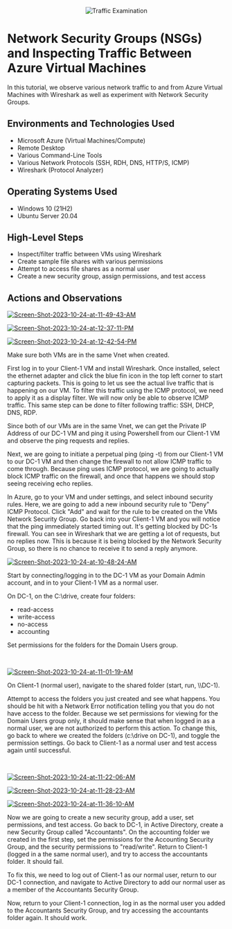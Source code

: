 <p align="center">
<img src="https://i.imgur.com/Ua7udoS.png" alt="Traffic Examination"/>
</p>

<h1>Network Security Groups (NSGs) and Inspecting Traffic Between Azure Virtual Machines</h1>
In this tutorial, we observe various network traffic to and from Azure Virtual Machines with Wireshark as well as experiment with Network Security Groups. <br />

<h2>Environments and Technologies Used</h2>

- Microsoft Azure (Virtual Machines/Compute)
- Remote Desktop
- Various Command-Line Tools
- Various Network Protocols (SSH, RDH, DNS, HTTP/S, ICMP)
- Wireshark (Protocol Analyzer)

<h2>Operating Systems Used</h2>

- Windows 10 (21H2)
- Ubuntu Server 20.04

<h2>High-Level Steps</h2>

- Inspect/filter traffic between VMs using Wireshark
- Create sample file shares with various permissions
- Attempt to access file shares as a normal user
- Create a new security group, assign permissions, and test access

<h2>Actions and Observations</h2>

<p>
<a href="https://ibb.co/gjGmWqG"><img src="https://i.ibb.co/ZL3Gg43/Screen-Shot-2023-10-24-at-11-49-43-AM.png" alt="Screen-Shot-2023-10-24-at-11-49-43-AM" border="0" /></a>
</p>

<p>
<a href="https://ibb.co/KFkQCHk"><img src="https://i.ibb.co/hDjnpvj/Screen-Shot-2023-10-24-at-12-37-11-PM.png" alt="Screen-Shot-2023-10-24-at-12-37-11-PM" border="0" /></a>
</p>

<p>
<a href="https://ibb.co/c2TH3Qv"><img src="https://i.ibb.co/L9pWR1P/Screen-Shot-2023-10-24-at-12-42-54-PM.png" alt="Screen-Shot-2023-10-24-at-12-42-54-PM" border="0" /></a>
</p>

<p>
Make sure both VMs are in the same Vnet when created.

First log in to your Client-1 VM and install Wireshark. Once installed, select the ethernet adapter and click the blue fin icon in the top left corner to start capturing packets. This is going to let us see the actual live traffic that is happening on our VM. To filter this traffic using the ICMP protocol, we need to apply it as a display filter. We will now only be able to observe ICMP traffic. This same step can be done to filter following traffic: SSH, DHCP, DNS, RDP.

Since both of our VMs are in the same Vnet, we can get the Private IP Address of our DC-1 VM and ping it using Powershell from our Client-1 VM and observe the ping requests and replies.

Next, we are going to initiate a perpetual ping (ping -t) from our Client-1 VM to our DC-1 VM and then change the firewall to not allow ICMP traffic to come through. Because ping uses ICMP protocol, we are going to actually block ICMP traffic on the firewall, and once that happens we should stop seeing receiving echo replies.

In Azure, go to your VM and under settings, and select inbound security rules. Here, we are going to add a new inbound security rule to "Deny" ICMP Protocol. Click "Add" and wait for the rule to be created on the VMs Network Security Group. Go back into your Client-1 VM and you will notice that the ping immediately started timing out. It's getting blocked by DC-1s firewall. You can see in Wireshark that we are getting a lot of requests, but no replies now. This is because it is being blocked by the Network Security Group, so there is no chance to receive it to send a reply anymore.
</p>

<p>
<a href="https://ibb.co/fSSGXq6"><img src="https://i.ibb.co/KGGz5b4/Screen-Shot-2023-10-24-at-10-48-24-AM.png" alt="Screen-Shot-2023-10-24-at-10-48-24-AM" border="0" /></a>
</p>
<p>
Start by connecting/logging in to the DC-1 VM as your Domain Admin account, and in to your Client-1 VM as a normal user.

On DC-1, on the C:\drive, create four folders:

- read-access
- write-access
- no-access
- accounting

Set permissions for the folders for the Domain Users group.

</p>
<br />

<p>
<a href="https://ibb.co/D8YY9Vx"><img src="https://i.ibb.co/cCww6gG/Screen-Shot-2023-10-24-at-11-01-19-AM.png" alt="Screen-Shot-2023-10-24-at-11-01-19-AM" border="0" /></a>
</p>
<p>
On Client-1 (normal user), navigate to the shared folder (start, run, \\DC-1).

Attempt to access the folders you just created and see what happens. You should be hit with a Network Error notification telling you that you do not have access to the folder. Because we set permissions for viewing for the Domain Users group only, it should make sense that when logged in as a normal user, we are not authorized to perform this action. To change this, go back to where we created the folders (c:\drive on DC-1), and toggle the permission settings. Go back to Client-1 as a normal user and test access again until successful.
</p>
<br />

<p>
<a href="https://ibb.co/4ZTmtLy"><img src="https://i.ibb.co/svwmR4S/Screen-Shot-2023-10-24-at-11-22-06-AM.png" alt="Screen-Shot-2023-10-24-at-11-22-06-AM" border="0" /></a>
</p>

<p>
<a href="https://ibb.co/1Z33KqL"><img src="https://i.ibb.co/XX99psb/Screen-Shot-2023-10-24-at-11-28-23-AM.png" alt="Screen-Shot-2023-10-24-at-11-28-23-AM" border="0" /></a>
</p>

<p>
<a href="https://ibb.co/zrYLdpJ"><img src="https://i.ibb.co/c1Hpq0L/Screen-Shot-2023-10-24-at-11-36-10-AM.png" alt="Screen-Shot-2023-10-24-at-11-36-10-AM" border="0" /></a>
</p>

<p>
Now we are going to create a new security group, add a user, set permissions, and test access. Go back to DC-1, in Active Directory, create a new Security Group called "Accountants". On the accounting folder we created in the first step, set the permissions for the Accounting Security Group, and the security permissions to "read/write". Return to Client-1 (logged in a the same normal user), and try to access the accountants folder. It should fail.

To fix this, we need to log out of Client-1 as our normal user, return to our DC-1 connection, and navigate to Active Directory to add our normal user as a member of the Accountants Security Group.

Now, return to your Client-1 connection, log in as the normal user you added to the Accountants Security Group, and try accessing the accountants folder again. It should work.
</p>
<br />
